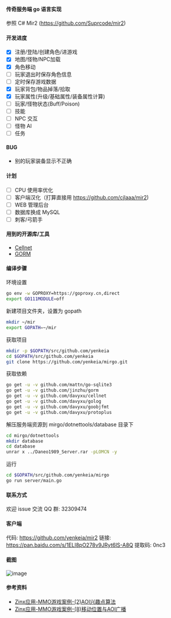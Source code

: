 #### 传奇服务端 go 语言实现
参照 C# Mir2 (https://github.com/Suprcode/mir2)

#### 开发进度
- [x] 注册/登陆/创建角色/进游戏
- [x] 地图/怪物/NPC加载
- [x] 角色移动
- [ ] 玩家退出时保存角色信息
- [ ] 定时保存游戏数据
- [x] 玩家背包/物品掉落/拾取
- [x] 玩家属性(升级/基础属性/装备属性计算)
- [ ] 玩家/怪物状态(Buff/Poison)
- [ ] 技能
- [ ] NPC 交互
- [ ] 怪物 AI
- [ ] 任务

#### BUG
- 别的玩家装备显示不正确

#### 计划
- [ ] CPU 使用率优化
- [ ] 客户端汉化（打算直接用 https://github.com/cjlaaa/mir2)
- [ ] WEB 管理后台
- [ ] 数据库换成 MySQL
- [ ] 刺客/弓箭手

#### 用到的开源库/工具
- [Cellnet](https://github.com/davyxu/cellnet)
- [GORM](https://github.com/jinzhu/gorm)

#### 编译步骤
环境设置
```bash
go env -w GOPROXY=https://goproxy.cn,direct
export GO111MODULE=off
```
新建项目文件夹，设置为 gopath
```bash
mkdir ~/mir
export GOPATH=~/mir
```
获取项目
```bash
mkdir -p $GOPATH/src/github.com/yenkeia
cd $GOPATH/src/github.com/yenkeia
git clone https://github.com/yenkeia/mirgo.git
```
获取依赖
```bash
go get -u -v github.com/mattn/go-sqlite3
go get -u -v github.com/jinzhu/gorm
go get -u -v github.com/davyxu/cellnet
go get -u -v github.com/davyxu/golog
go get -u -v github.com/davyxu/goobjfmt
go get -u -v github.com/davyxu/protoplus
```
解压服务端资源到 mirgo/dotnettools/database 目录下
```bash
cd mirgo/dotnettools
mkdir database
cd database
unrar x ../Daneo1989_Server.rar -pLOMCN -y
```
运行
```bash
cd $GOPATH/src/github.com/yenkeia/mirgo
go run server/main.go
```

#### 联系方式
欢迎 issue 交流
QQ 群: 32309474

#### 客户端
代码: https://github.com/yenkeia/mir2
链接: https://pan.baidu.com/s/1ELI8pO278v9JRyt6lS-A8Q
提取码: 0nc3

#### 截图
![image](https://github.com/yenkeia/mirgo/blob/master/img/img1.png)

#### 参考资料
- [Zinx应用-MMO游戏案例-(2)AOI兴趣点算法](https://www.jianshu.com/p/e5b5db9fa6fe)
- [Zinx应用-MMO游戏案例-(8)移动位置与AOI广播](https://www.jianshu.com/p/8c8fafdace14)
